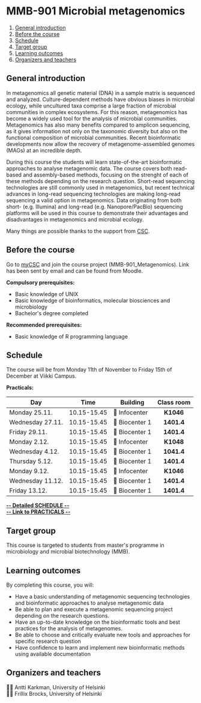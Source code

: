 # MMB-901 Microbial metagenomics

1. [General introduction](#general-introduction)
2. [Before the course](#before-the-course)
3. [Schedule](#schedule)
4. [Target group](#target-group)
5. [Learning outcomes](#learning-outcomes)
6. [Organizers and teachers](#organizers-and-teachers)

## General introduction

In metagenomics all genetic material (DNA) in a sample matrix is sequenced and analyzed. Culture-dependent methods have obvious biases in microbial ecology, while uncultured taxa comprise a large fraction of microbial communities in complex ecosystems. For this reason, metagenomics has become a widely used tool for the analysis of microbial communities. Metagenomics has also many benefits compared to amplicon sequencing, as it gives information not only on the taxonomic diversity but also on the functional composition of microbial communities. Recent bioinformatic developments now allow the recovery of metagenome-assembled genomes (MAGs) at an incredible depth.

During this course the students will learn state-of-the-art bioinformatic approaches to analyse metagenomic data. The course covers both read-based and assembly-based methods, focusing on the strenght of each of these methods depending on the research question. Short-read sequencing technologies are still commonly used in metagenomics, but recent technical advances in long-read sequencing technologies are making long-read sequencing a valid option in metagenomics. Data originating from both short- (e.g. Illumina) and long-read (e.g. Nanopore/PacBio) sequencing platforms will be used in this course to demonstrate their advantages and disadvantages in metagenomics and microbial ecology.

Many things are possible thanks to the support from [CSC](http://www.csc.fi).

## Before the course

Go to [myCSC](http://my.csc.fi) and join the course project (MMB-901_Metagenomics). Link has been sent by email and can be found from Moodle.  

__Compulsory prerequisites:__

* Basic knowledge of UNIX
* Basic knowledge of bioinformatics, molecular biosciences and microbiology
* Bachelor's degree completed

__Recommended prerequisites:__

* Basic knowledge of R programming language

## Schedule

The course will be from Monday 11th of November to Friday 15th of December at Viikki Campus.

__Practicals:__
  
| Day | Time | Building | Class room |  
| --- | --- | --- | :---: |  
| Monday 25.11.    | 10.15-15.45   | :school: Infocenter | __K1046__   |
| Wednesday 27.11.  | 10.15-15.45   | :office: Biocenter 1 | __1401.4__  |
| Friday 29.11.| 10.15-15.45   | :office: Biocenter 1 | __1401.4__  |
| Monday 2.12.  | 10.15-15.45   | :school: Infocenter | __K1048__  |
| Wednesday 4.12.   | 10.15-15.45   | :office: Biocenter 1 | __1041.4__  |
| Thursday 5.12.   | 10.15-15.45   | :office: Biocenter 1 | __1401.4__  |
| Monday 9.12.   | 10.15-15.45   | :school: Infocenter | __K1046__  |
| Wednesday 11.12.   | 10.15-15.45   | :office: Biocenter 1 | __1401.4__  |
| Friday 13.12.   | 10.15-15.45   | :office: Biocenter 1 | __1401.4__  |

</table>  

[__-- Detailed SCHEDULE --__](Practicals/Schedule.md)  
[__-- Link to PRACTICALS --__](Practicals/README.md)

## Target group

This course is targeted to students from master's programme in microbiology and microbial biotechnology (MMB).  

## Learning outcomes

By completing this course, you will:

* Have a basic understanding of metagenomic sequencing technologies and bioinformatic approaches to analyse metagenomic data
* Be able to plan and execute a metagenomic sequencing project depending on the research questions.
* Have an up-to-date knowledge on the bioinformatic tools and best practices for the analysis of metagenomes.
* Be able to choose and critically evaluate new tools and approaches for specific research question
* Have confidence to learn and implement new bioinformatic methods using available documentation

## Organizers and teachers

:man_technologist: Antti Karkman, University of Helsinki  
:man_technologist: Frillix Brocks,  University of Helsinki  
